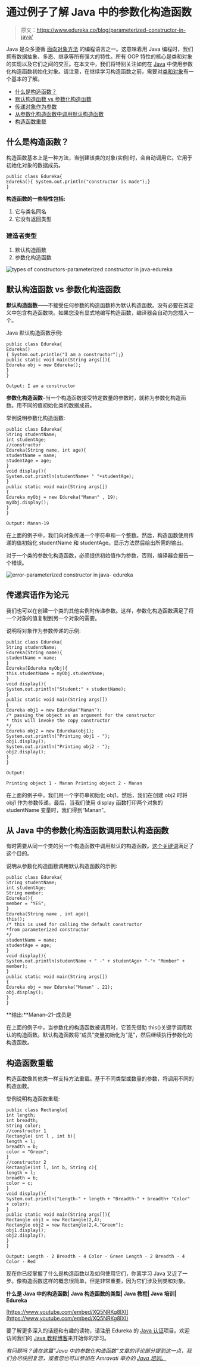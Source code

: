 # 通过例子了解 Java 中的参数化构造函数

> 原文：<https://www.edureka.co/blog/parameterized-constructor-in-java/>

Java 是众多遵循 [面向对象方法](https://www.edureka.co/blog/object-oriented-programming/) 的编程语言之一。这意味着用 Java 编程时，我们拥有数据抽象、多态、继承等所有强大的特性。所有 OOP 特性的核心是类和对象的实现以及它们之间的交互。在本文中，我们将特别关注如何在 [Java](https://www.edureka.co/java-j2ee-training-course) 中使用参数化构造函数初始化对象。请注意，在继续学习构造函数之前，需要对[类和对象](https://www.edureka.co/blog/java-tutorial/#obj)有一个基本的了解。

*   [什么是构造函数？](#whatisconstructor)
*   [默认构造函数 vs 参数化构造函数](#defaultvsparameterized)
*   [传递对象作为参数](#objasarg)
*   [从参数化构造函数中调用默认构造函数](#call)
*   [构造函数重载](#overloading)

## **什么是构造函数？**

构造函数基本上是一种方法，当创建该类的对象(实例)时，会自动调用它。它用于初始化对象的数据成员。

```
public class Edureka{
Edureka(){ System.out.println("constructor is made");}
}

```

**构造函数的一些特性包括:**

1.  它与类名同名
2.  它没有返回类型

### **建造者类型**

1.  默认构造函数
2.  参数化构造函数

![types of constructors-parameterized constructor in java-edureka](img/7d083ed7677384773ef428728ddba5cb.png)

## **默认构造函数 vs 参数化构造函数**

**默认构造函数**——不接受任何参数的构造函数称为默认构造函数。没有必要在类定义中包含构造函数块。如果您没有显式地编写构造函数，编译器会自动为您插入一个。

Java 默认构造函数示例:

```
public class Edureka{
Edureka()
{ System.out.println("I am a constructor");}
public static void main(String args[]){
Edureka obj = new Edureka();
}
}

```

```
Output: I am a constructor
```

**参数化构造函数**–当一个构造函数接受特定数量的参数时，就称为参数化构造函数。用不同的值初始化类的数据成员。

举例说明参数化构造函数:

```
public class Edureka{
String studentName;
int studentAge;
//constructor
Edureka(String name, int age){
studentName = name;
studentAge = age;
}
void display(){
System.out.println(studentName+ " "+studentAge);
}
public static void main(String args[])
{
Edureka myObj = new Edureka("Manan" , 19);
myObj.display();
}
}

```

```
Output: Manan-19
```

在上面的例子中，我们向对象传递一个字符串和一个整数。然后，构造函数使用传递的值初始化 studentName 和 studentAge。显示方法然后给出所需的输出。

对于一个类的参数化构造函数，必须提供初始值作为参数，否则，编译器会报告一个错误。

![error-parameterized constructor in java- edureka](img/da0554888ba89728f91d404b409d3f45.png)

## **传递宾语作为论元**

我们也可以在创建一个类的其他实例时传递参数。这样，参数化构造函数满足了将一个对象的值复制到另一个对象的需要。

说明将对象作为参数传递的示例:

```
public class Edureka{
String studentName;
Edureka(String name){
studentName = name;
}
Edureka(Edureka myObj){
this.studentName = myObj.studentName;
}
void display(){
System.out.println("Student:" + studentName);
}
public static void main(String args[])
{
Edureka obj1 = new Edureka("Manan");
/* passing the object as an argument for the constructor 
* this will invoke the copy constructor
*/
Edureka obj2 = new Edureka(obj1);
System.out.println("Printing obj1 - ");
obj1.display();
System.out.println("Printing obj2 - ");
obj2.display();
}
}

```

```
Output:
```

```
Printing object 1 - Manan Printing object 2 - Manan
```

在上面的例子中，我们用一个字符串初始化 obj1。然后，我们在创建 obj2 时将 obj1 作为参数传递。最后，当我们使用 display 函数打印两个对象的 studentName 变量时，我们得到“Manan”。

## **从 Java 中的参数化构造函数调用默认构造函数**

有时需要从同一个类的另一个构造函数中调用默认的构造函数。[这个关键词](https://www.edureka.co/blog/this-keyword-in-java/)满足了这个目的。

说明从参数化构造函数调用默认构造函数的示例:

```
public class Edureka{
String studentName;
int studentAge;
String member;
Edureka(){
member = "YES";
}
Edureka(String name , int age){
this();
/* this is used for calling the default constructor
*from parameterized constructor
*/
studentName = name;
studentAge = age;
}
void display(){
System.out.println(studentName + " -" + studentAge+ "-"+ "Member" + member);
}
public static void main(String args[])
{
Edureka obj = new Edureka("Manan" , 21);
obj.display();
}
}

```

**输出:**Manan–21–成员是

在上面的例子中，当参数化的构造函数被调用时，它首先借助 this()关键字调用默认的构造函数。默认构造函数将“成员”变量初始化为“是”，然后继续执行参数化的构造函数。

## **构造函数重载**

构造函数像其他类一样支持方法重载。基于不同类型或数量的参数，将调用不同的构造函数。

举例说明构造函数重载:

```
public class Rectangle{
int length;
int breadth;
String color;
//constructor 1
Rectangle( int l , int b){
length = l;
breadth = b;
color = "Green";
}
//constructor 2
Rectangle(int l, int b, String c){
length = l;
breadth = b;
color = c;
}
void display(){
System.out.println("Length-" + length + "Breadth-" + breadth+ "Color" + color);
}
public static void main(String args[]){
Rectangle obj1 = new Rectangle(2,4);
Rectangle obj2 = new Rectangle(2,4,"Green");
obj1.display();
obj2.display();
}
}

```

```
Output: Length - 2 Breadth - 4 Color - Green Length - 2 Breadth - 4 Color - Red
```

现在你已经掌握了什么是构造函数以及如何使用它们，你离学习 Java 又近了一步。像构造函数这样的概念很简单，但是非常重要，因为它们涉及到类和对象。

**什么是 Java 中的构造函数| Java 构造函数的类型| Java 教程| Java 培训| Edureka**

[https://www.youtube.com/embed/XQ5NRKg8lXI](https://www.youtube.com/embed/XQ5NRKg8lXI)

要了解更多深入的话题和有趣的读物，请注册 Edureka 的 [Java 认证](https://www.edureka.co/java-j2ee-training-course)项目。欢迎访问我们的 [Java 教程博客](https://www.edureka.co/blog/what-is-java/)来开始你的学习。

*有问题吗？请在这篇“Java 中的参数化构造函数”文章的评论部分提到这一点，我们会尽快回复您，或者您也可以参加在 Amravati 举办的 [Java 培训。](https://www.edureka.co/java-j2ee-training-course-amravati)*